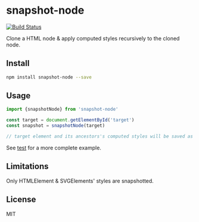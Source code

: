 # snapshot-node

[![Build Status](https://travis-ci.com/pinyin/snapshot-node.svg?branch=master)](https://travis-ci.com/pinyin/snapshot-node)

Clone a HTML node &amp; apply computed styles recursively to the cloned node.

## Install

```bash
npm install snapshot-node --save
```

## Usage

```typescript
import {snapshotNode} from 'snapshot-node'

const target = document.getElementById('target')
const snapshot = snapshotNode(target)

// target element and its ancestors's computed styles will be saved as inline styles of snapshot's corresponding element.

```

See [test](./src/snapshotNode.test.ts) for a more complete example.

## Limitations

Only HTMLElement & SVGElements' styles are snapshotted.

## License

MIT
